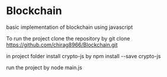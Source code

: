 # Blockchain
basic implementation of blockchain using javascript

To run the project clone the repository by 
git clone https://github.com/chirag8966/Blockchain.git

in project folder install crypto-js by
npm install --save crypto-js

run the project by 
node main.js

